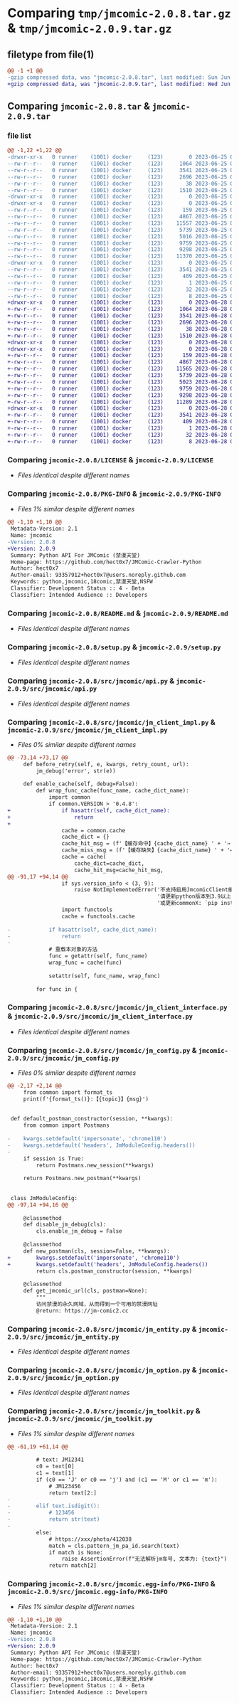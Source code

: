 # Comparing `tmp/jmcomic-2.0.8.tar.gz` & `tmp/jmcomic-2.0.9.tar.gz`

## filetype from file(1)

```diff
@@ -1 +1 @@
-gzip compressed data, was "jmcomic-2.0.8.tar", last modified: Sun Jun 25 04:33:25 2023, max compression
+gzip compressed data, was "jmcomic-2.0.9.tar", last modified: Wed Jun 28 04:38:58 2023, max compression
```

## Comparing `jmcomic-2.0.8.tar` & `jmcomic-2.0.9.tar`

### file list

```diff
@@ -1,22 +1,22 @@
-drwxr-xr-x   0 runner    (1001) docker     (123)        0 2023-06-25 04:33:25.815193 jmcomic-2.0.8/
--rw-r--r--   0 runner    (1001) docker     (123)     1064 2023-06-25 04:33:15.000000 jmcomic-2.0.8/LICENSE
--rw-r--r--   0 runner    (1001) docker     (123)     3541 2023-06-25 04:33:25.815193 jmcomic-2.0.8/PKG-INFO
--rw-r--r--   0 runner    (1001) docker     (123)     2696 2023-06-25 04:33:15.000000 jmcomic-2.0.8/README.md
--rw-r--r--   0 runner    (1001) docker     (123)       38 2023-06-25 04:33:25.815193 jmcomic-2.0.8/setup.cfg
--rw-r--r--   0 runner    (1001) docker     (123)     1510 2023-06-25 04:33:15.000000 jmcomic-2.0.8/setup.py
-drwxr-xr-x   0 runner    (1001) docker     (123)        0 2023-06-25 04:33:25.811193 jmcomic-2.0.8/src/
-drwxr-xr-x   0 runner    (1001) docker     (123)        0 2023-06-25 04:33:25.815193 jmcomic-2.0.8/src/jmcomic/
--rw-r--r--   0 runner    (1001) docker     (123)      159 2023-06-25 04:33:15.000000 jmcomic-2.0.8/src/jmcomic/__init__.py
--rw-r--r--   0 runner    (1001) docker     (123)     4867 2023-06-25 04:33:15.000000 jmcomic-2.0.8/src/jmcomic/api.py
--rw-r--r--   0 runner    (1001) docker     (123)    11557 2023-06-25 04:33:15.000000 jmcomic-2.0.8/src/jmcomic/jm_client_impl.py
--rw-r--r--   0 runner    (1001) docker     (123)     5739 2023-06-25 04:33:15.000000 jmcomic-2.0.8/src/jmcomic/jm_client_interface.py
--rw-r--r--   0 runner    (1001) docker     (123)     5016 2023-06-25 04:33:15.000000 jmcomic-2.0.8/src/jmcomic/jm_config.py
--rw-r--r--   0 runner    (1001) docker     (123)     9759 2023-06-25 04:33:15.000000 jmcomic-2.0.8/src/jmcomic/jm_entity.py
--rw-r--r--   0 runner    (1001) docker     (123)     9298 2023-06-25 04:33:15.000000 jmcomic-2.0.8/src/jmcomic/jm_option.py
--rw-r--r--   0 runner    (1001) docker     (123)    11370 2023-06-25 04:33:15.000000 jmcomic-2.0.8/src/jmcomic/jm_toolkit.py
-drwxr-xr-x   0 runner    (1001) docker     (123)        0 2023-06-25 04:33:25.815193 jmcomic-2.0.8/src/jmcomic.egg-info/
--rw-r--r--   0 runner    (1001) docker     (123)     3541 2023-06-25 04:33:25.000000 jmcomic-2.0.8/src/jmcomic.egg-info/PKG-INFO
--rw-r--r--   0 runner    (1001) docker     (123)      409 2023-06-25 04:33:25.000000 jmcomic-2.0.8/src/jmcomic.egg-info/SOURCES.txt
--rw-r--r--   0 runner    (1001) docker     (123)        1 2023-06-25 04:33:25.000000 jmcomic-2.0.8/src/jmcomic.egg-info/dependency_links.txt
--rw-r--r--   0 runner    (1001) docker     (123)       32 2023-06-25 04:33:25.000000 jmcomic-2.0.8/src/jmcomic.egg-info/requires.txt
--rw-r--r--   0 runner    (1001) docker     (123)        8 2023-06-25 04:33:25.000000 jmcomic-2.0.8/src/jmcomic.egg-info/top_level.txt
+drwxr-xr-x   0 runner    (1001) docker     (123)        0 2023-06-28 04:38:58.578172 jmcomic-2.0.9/
+-rw-r--r--   0 runner    (1001) docker     (123)     1064 2023-06-28 04:38:49.000000 jmcomic-2.0.9/LICENSE
+-rw-r--r--   0 runner    (1001) docker     (123)     3541 2023-06-28 04:38:58.578172 jmcomic-2.0.9/PKG-INFO
+-rw-r--r--   0 runner    (1001) docker     (123)     2696 2023-06-28 04:38:49.000000 jmcomic-2.0.9/README.md
+-rw-r--r--   0 runner    (1001) docker     (123)       38 2023-06-28 04:38:58.582172 jmcomic-2.0.9/setup.cfg
+-rw-r--r--   0 runner    (1001) docker     (123)     1510 2023-06-28 04:38:49.000000 jmcomic-2.0.9/setup.py
+drwxr-xr-x   0 runner    (1001) docker     (123)        0 2023-06-28 04:38:58.578172 jmcomic-2.0.9/src/
+drwxr-xr-x   0 runner    (1001) docker     (123)        0 2023-06-28 04:38:58.578172 jmcomic-2.0.9/src/jmcomic/
+-rw-r--r--   0 runner    (1001) docker     (123)      159 2023-06-28 04:38:49.000000 jmcomic-2.0.9/src/jmcomic/__init__.py
+-rw-r--r--   0 runner    (1001) docker     (123)     4867 2023-06-28 04:38:49.000000 jmcomic-2.0.9/src/jmcomic/api.py
+-rw-r--r--   0 runner    (1001) docker     (123)    11565 2023-06-28 04:38:49.000000 jmcomic-2.0.9/src/jmcomic/jm_client_impl.py
+-rw-r--r--   0 runner    (1001) docker     (123)     5739 2023-06-28 04:38:49.000000 jmcomic-2.0.9/src/jmcomic/jm_client_interface.py
+-rw-r--r--   0 runner    (1001) docker     (123)     5023 2023-06-28 04:38:49.000000 jmcomic-2.0.9/src/jmcomic/jm_config.py
+-rw-r--r--   0 runner    (1001) docker     (123)     9759 2023-06-28 04:38:49.000000 jmcomic-2.0.9/src/jmcomic/jm_entity.py
+-rw-r--r--   0 runner    (1001) docker     (123)     9298 2023-06-28 04:38:49.000000 jmcomic-2.0.9/src/jmcomic/jm_option.py
+-rw-r--r--   0 runner    (1001) docker     (123)    11289 2023-06-28 04:38:49.000000 jmcomic-2.0.9/src/jmcomic/jm_toolkit.py
+drwxr-xr-x   0 runner    (1001) docker     (123)        0 2023-06-28 04:38:58.578172 jmcomic-2.0.9/src/jmcomic.egg-info/
+-rw-r--r--   0 runner    (1001) docker     (123)     3541 2023-06-28 04:38:58.000000 jmcomic-2.0.9/src/jmcomic.egg-info/PKG-INFO
+-rw-r--r--   0 runner    (1001) docker     (123)      409 2023-06-28 04:38:58.000000 jmcomic-2.0.9/src/jmcomic.egg-info/SOURCES.txt
+-rw-r--r--   0 runner    (1001) docker     (123)        1 2023-06-28 04:38:58.000000 jmcomic-2.0.9/src/jmcomic.egg-info/dependency_links.txt
+-rw-r--r--   0 runner    (1001) docker     (123)       32 2023-06-28 04:38:58.000000 jmcomic-2.0.9/src/jmcomic.egg-info/requires.txt
+-rw-r--r--   0 runner    (1001) docker     (123)        8 2023-06-28 04:38:58.000000 jmcomic-2.0.9/src/jmcomic.egg-info/top_level.txt
```

### Comparing `jmcomic-2.0.8/LICENSE` & `jmcomic-2.0.9/LICENSE`

 * *Files identical despite different names*

### Comparing `jmcomic-2.0.8/PKG-INFO` & `jmcomic-2.0.9/PKG-INFO`

 * *Files 1% similar despite different names*

```diff
@@ -1,10 +1,10 @@
 Metadata-Version: 2.1
 Name: jmcomic
-Version: 2.0.8
+Version: 2.0.9
 Summary: Python API For JMComic (禁漫天堂)
 Home-page: https://github.com/hect0x7/JMComic-Crawler-Python
 Author: hect0x7
 Author-email: 93357912+hect0x7@users.noreply.github.com
 Keywords: python,jmcomic,18comic,禁漫天堂,NSFW
 Classifier: Development Status :: 4 - Beta
 Classifier: Intended Audience :: Developers
```

### Comparing `jmcomic-2.0.8/README.md` & `jmcomic-2.0.9/README.md`

 * *Files identical despite different names*

### Comparing `jmcomic-2.0.8/setup.py` & `jmcomic-2.0.9/setup.py`

 * *Files identical despite different names*

### Comparing `jmcomic-2.0.8/src/jmcomic/api.py` & `jmcomic-2.0.9/src/jmcomic/api.py`

 * *Files identical despite different names*

### Comparing `jmcomic-2.0.8/src/jmcomic/jm_client_impl.py` & `jmcomic-2.0.9/src/jmcomic/jm_client_impl.py`

 * *Files 0% similar despite different names*

```diff
@@ -73,14 +73,17 @@
     def before_retry(self, e, kwargs, retry_count, url):
         jm_debug('error', str(e))
 
     def enable_cache(self, debug=False):
         def wrap_func_cache(func_name, cache_dict_name):
             import common
             if common.VERSION > '0.4.8':
+                if hasattr(self, cache_dict_name):
+                    return
+
                 cache = common.cache
                 cache_dict = {}
                 cache_hit_msg = (f'【缓存命中】{cache_dict_name} ' + '→ [{}]') if debug is True else None
                 cache_miss_msg = (f'【缓存缺失】{cache_dict_name} ' + '← [{}]') if debug is True else None
                 cache = cache(
                     cache_dict=cache_dict,
                     cache_hit_msg=cache_hit_msg,
@@ -91,17 +94,14 @@
                 if sys.version_info < (3, 9):
                     raise NotImplementedError('不支持启用JmcomicClient缓存。\n'
                                               '请更新python版本到3.9以上，'
                                               '或更新commonX: `pip install commonX --upgrade`')
                 import functools
                 cache = functools.cache
 
-            if hasattr(self, cache_dict_name):
-                return
-
             # 重载本对象的方法
             func = getattr(self, func_name)
             wrap_func = cache(func)
 
             setattr(self, func_name, wrap_func)
 
         for func in {
```

### Comparing `jmcomic-2.0.8/src/jmcomic/jm_client_interface.py` & `jmcomic-2.0.9/src/jmcomic/jm_client_interface.py`

 * *Files identical despite different names*

### Comparing `jmcomic-2.0.8/src/jmcomic/jm_config.py` & `jmcomic-2.0.9/src/jmcomic/jm_config.py`

 * *Files 0% similar despite different names*

```diff
@@ -2,17 +2,14 @@
     from common import format_ts
     print(f'{format_ts()}:【{topic}】{msg}')
 
 
 def default_postman_constructor(session, **kwargs):
     from common import Postmans
 
-    kwargs.setdefault('impersonate', 'chrome110')
-    kwargs.setdefault('headers', JmModuleConfig.headers())
-
     if session is True:
         return Postmans.new_session(**kwargs)
 
     return Postmans.new_postman(**kwargs)
 
 
 class JmModuleConfig:
@@ -97,14 +94,16 @@
 
     @classmethod
     def disable_jm_debug(cls):
         cls.enable_jm_debug = False
 
     @classmethod
     def new_postman(cls, session=False, **kwargs):
+        kwargs.setdefault('impersonate', 'chrome110')
+        kwargs.setdefault('headers', JmModuleConfig.headers())
         return cls.postman_constructor(session, **kwargs)
 
     @classmethod
     def get_jmcomic_url(cls, postman=None):
         """
         访问禁漫的永久网域，从而得到一个可用的禁漫网址
         @return: https://jm-comic2.cc
```

### Comparing `jmcomic-2.0.8/src/jmcomic/jm_entity.py` & `jmcomic-2.0.9/src/jmcomic/jm_entity.py`

 * *Files identical despite different names*

### Comparing `jmcomic-2.0.8/src/jmcomic/jm_option.py` & `jmcomic-2.0.9/src/jmcomic/jm_option.py`

 * *Files identical despite different names*

### Comparing `jmcomic-2.0.8/src/jmcomic/jm_toolkit.py` & `jmcomic-2.0.9/src/jmcomic/jm_toolkit.py`

 * *Files 1% similar despite different names*

```diff
@@ -61,19 +61,14 @@
 
         # text: JM12341
         c0 = text[0]
         c1 = text[1]
         if (c0 == 'J' or c0 == 'j') and (c1 == 'M' or c1 == 'm'):
             # JM123456
             return text[2:]
-
-        elif text.isdigit():
-            # 123456
-            return str(text)
-
         else:
             # https://xxx/photo/412038
             match = cls.pattern_jm_pa_id.search(text)
             if match is None:
                 raise AssertionError(f"无法解析jm车号, 文本为: {text}")
             return match[2]
```

### Comparing `jmcomic-2.0.8/src/jmcomic.egg-info/PKG-INFO` & `jmcomic-2.0.9/src/jmcomic.egg-info/PKG-INFO`

 * *Files 1% similar despite different names*

```diff
@@ -1,10 +1,10 @@
 Metadata-Version: 2.1
 Name: jmcomic
-Version: 2.0.8
+Version: 2.0.9
 Summary: Python API For JMComic (禁漫天堂)
 Home-page: https://github.com/hect0x7/JMComic-Crawler-Python
 Author: hect0x7
 Author-email: 93357912+hect0x7@users.noreply.github.com
 Keywords: python,jmcomic,18comic,禁漫天堂,NSFW
 Classifier: Development Status :: 4 - Beta
 Classifier: Intended Audience :: Developers
```

